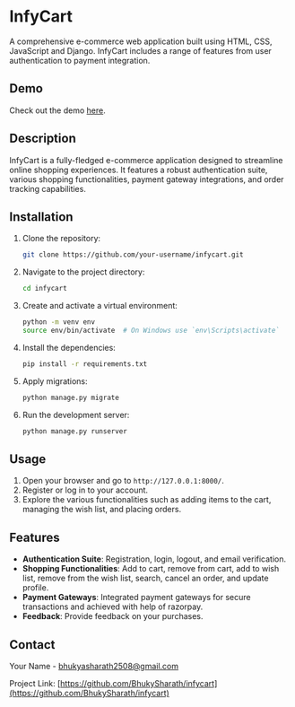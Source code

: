 # InfyCart

A comprehensive e-commerce web application built using HTML, CSS, JavaScript and Django. InfyCart includes a range of features from user authentication to payment integration.

## Demo
Check out the  demo [here](https://drive.google.com/file/d/1quLw-MRUL7EnUPg_dfhMdXQisxjolDd9/view?usp=sharing).

## Description
InfyCart is a fully-fledged e-commerce application designed to streamline online shopping experiences. It features a robust authentication suite, various shopping functionalities, payment gateway integrations, and order tracking capabilities.

## Installation
1. Clone the repository:
    ```sh
    git clone https://github.com/your-username/infycart.git
    ```
2. Navigate to the project directory:
    ```sh
    cd infycart
    ```
3. Create and activate a virtual environment:
    ```sh
    python -m venv env
    source env/bin/activate  # On Windows use `env\Scripts\activate`
    ```
4. Install the dependencies:
    ```sh
    pip install -r requirements.txt
    ```
5. Apply migrations:
    ```sh
    python manage.py migrate
    ```
6. Run the development server:
    ```sh
    python manage.py runserver
    ```

## Usage
1. Open your browser and go to `http://127.0.0.1:8000/`.
2. Register or log in to your account.
3. Explore the various functionalities such as adding items to the cart, managing the wish list, and placing orders.

## Features
- **Authentication Suite**: Registration, login, logout, and email verification.
- **Shopping Functionalities**: Add to cart, remove from cart, add to wish list, remove from the wish list, search, cancel an order, and update profile.
- **Payment Gateways**: Integrated payment gateways for secure transactions and achieved with help of razorpay.
- **Feedback**: Provide feedback on your purchases.





## Contact
Your Name - [bhukyasharath2508@gmail.com](mailto:bhukyasharath2508@gmail.com)

Project Link: [https://github.com/BhukySharath/infycart](https://github.com/BhukySharath/infycart)

